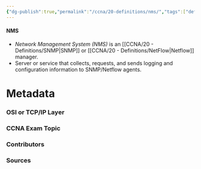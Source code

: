 ```yaml
---
{"dg-publish":true,"permalink":"/ccna/20-definitions/nms/","tags":["defs_ccna"],"created":"2023-11-05T10:55:11.000-08:00","updated":"2023-11-07T09:34:57.000-08:00"}
---
```


#### NMS
- *Network Management System (NMS)* is an [[CCNA/20 - Definitions/SNMP\|SNMP]] or [[CCNA/20 - Definitions/NetFlow\|Netflow]] manager.
- Server or service that collects, requests, and sends logging and configuration information to SNMP/Netflow agents.

# Metadata
### OSI or TCP/IP Layer

### CCNA Exam Topic

### Contributors

### Sources

